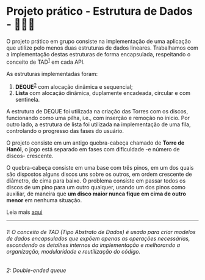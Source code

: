 # Projeto prático - Estrutura de Dados - 🗼🇻🇳

O projeto prático em grupo consiste na implementação de uma aplicação que utilize pelo menos duas estruturas de dados lineares.
Trabalhamos com a implementação destas estruturas de forma encapsulada, respeitando o conceito de TAD<sup>[1](#tad-note)</sup> em cada API.

As estruturas implementadas foram:
1. **DEQUE**<sup>[2](#deque-note)</sup> com alocação dinâmica e sequencial;
2. **Lista** com alocação dinâmica, duplamente encadeada, circular e com sentinela.

A estrutura de DEQUE foi utilizada na criação das Torres com os discos, funcionando como uma pilha, i.e., com inserção e remoção no ínicio. Por outro lado, a estrutura de lista foi utilizada na implementação de uma fila, controlando o progresso das fases do usuário.
   
O projeto consiste em um antigo quebra-cabeça chamado de **Torre de Hanói**, o jogo está separado em fases com dificuldade -e número de discos- crescente.  

O quebra-cabeça consiste em uma base com três pinos, em um dos quais são dispostos alguns discos uns sobre os outros, em ordem crescente de diâmetro, de cima para baixo. O problema consiste em passar todos os discos de um pino para um outro qualquer, usando um dos pinos como auxiliar, de maneira que **um disco maior nunca fique em cima de outro menor** em nenhuma situação.  

Leia mais [aqui](https://pt.wikipedia.org/wiki/Torre_de_Han%C3%B3i)

---

<h6><a id="tad-note"></a>1: O conceito de TAD (Tipo Abstrato de Dados) é usado para criar modelos de dados encapsulados que expõem apenas as operações necessárias, escondendo os detalhes internos da implementação e melhorando a organização, modularidade e reutilização do código.</h6>

<h6><a id="deque-note"></a>2: Double-ended queue
